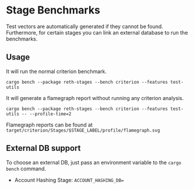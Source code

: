 # Stage Benchmarks

Test vectors are automatically generated if they cannot be found. Furthermore, for certain stages you can link an external database to run the benchmarks.

## Usage

It will run the normal criterion benchmark.
```
cargo bench --package reth-stages --bench criterion --features test-utils
```

It will generate a flamegraph report without running any criterion analysis.
```
cargo bench --package reth-stages --bench criterion --features test-utils -- --profile-time=2
```
Flamegraph reports can be found at `target/criterion/Stages/$STAGE_LABEL/profile/flamegraph.svg` 


## External DB support
To choose an external DB, just pass an environment variable to the `cargo bench` command.

* Account Hashing Stage: `ACCOUNT_HASHING_DB=`
